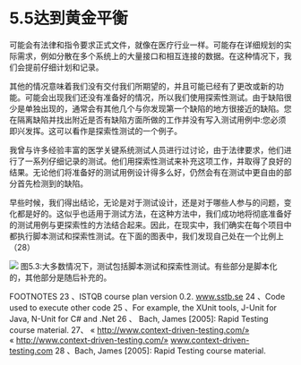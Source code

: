 # 5.5达到黄金平衡

可能会有法律和指令要求正式文件，就像在医疗行业一样。可能存在详细规划的实际需求，例如分散在多个系统上的大量接口和相互连接的数据。在这种情况下，我们会提前仔细计划和记录。

其他的情况意味着我们没有交付我们所期望的，并且可能已经有了更改或新的功能。可能会出现我们还没有准备好的情况，所以我们使用探索性测试。由于缺陷很少是单独出现的，通常会有其他几个与你发现第一个缺陷的地方很接近的缺陷。您在隔离缺陷并找出附近是否有缺陷方面所做的工作并没有写入测试用例中:您必须即兴发挥。这可以看作是探索性测试的一个例子。

我曾与许多经验丰富的医学关键系统测试人员进行过讨论，由于法律要求，他们进行了一系列仔细记录的测试。他们用探索性测试来补充这项工作，并取得了良好的结果。无论他们将准备好的测试用例设计得多么好，仍然会有在测试中更自由的部分首先检测到的缺陷。

早些时候，我们得出结论，无论是对于测试设计，还是对于哪些人参与的问题，变化都是好的。这似乎也适用于测试方法，在这种方法中，我们成功地将彻底准备好的测试用例与更探索性的方法结合起来。因此，在现实中，我们确实在每个项目中都执行脚本测试和探索性测试。在下面的图表中，我们发现自己处在一个比例上（28）

![](https://tva1.sinaimg.cn/large/008i3skNgy1gyeqcnzsvmj30ww0euwg6.jpg)
图5.3:大多数情况下，测试包括脚本测试和探索性测试。有些部分是脚本化的，其他部分是随后补充的。

FOOTNOTES
23 、ISTQB course plan version 0.2. www.sstb.se
24 、Code used to execute other code
25 、For example, the XUnit tools, J-Unit for Java, N-Unit for C# and .Net
26 、 Bach, James [2005]: Rapid Testing course material.
27、 « http://www.context-driven-testing.com/»  
« http://www.context-driven-testing.com/» www.context-driven-testing.com
28 、Bach, James [2005]: Rapid Testing course material.